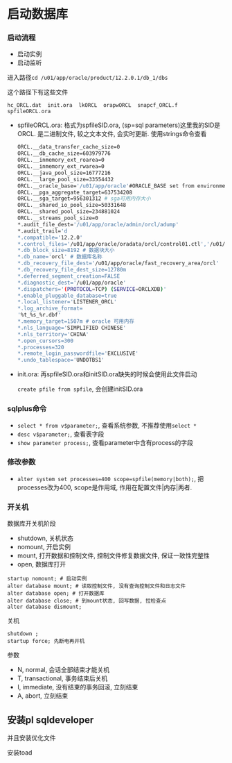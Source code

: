 # 启动数据库

### 启动流程

* 启动实例
* 启动监听

进入路径`cd /u01/app/oracle/product/12.2.0.1/db_1/dbs`

这个路径下有这些文件

```
hc_ORCL.dat  init.ora  lkORCL  orapwORCL  snapcf_ORCL.f  spfileORCL.ora
```

* spfileORCL.ora: 格式为spfileSID.ora, (sp=sql parameters)这里我的SID是ORCL. 是二进制文件, 较之文本文件,  会实时更新. 使用strings命令查看

  ```bash
  ORCL.__data_transfer_cache_size=0
  ORCL.__db_cache_size=603979776
  ORCL.__inmemory_ext_roarea=0
  ORCL.__inmemory_ext_rwarea=0
  ORCL.__java_pool_size=16777216
  ORCL.__large_pool_size=33554432
  ORCL.__oracle_base='/u01/app/oracle'#ORACLE_BASE set from environment
  ORCL.__pga_aggregate_target=637534208
  ORCL.__sga_target=956301312 # sga可用内存大小
  ORCL.__shared_io_pool_size=50331648
  ORCL.__shared_pool_size=234881024
  ORCL.__streams_pool_size=0
  *.audit_file_dest='/u01/app/oracle/admin/orcl/adump'
  *.audit_trail='d
  *.compatible='12.2.0'
  *.control_files='/u01/app/oracle/oradata/orcl/control01.ctl','/u01/app/oracle/fast_recovery_area/orcl/control02.ctl' # 控制文件位置, control02.ctl存放配置文件和检查点等记录
  *.db_block_size=8192 # 数据块大小
  *.db_name='orcl' # 数据库名称
  *.db_recovery_file_dest='/u01/app/oracle/fast_recovery_area/orcl'
  *.db_recovery_file_dest_size=12780m
  *.deferred_segment_creation=FALSE
  *.diagnostic_dest='/u01/app/oracle'
  *.dispatchers='(PROTOCOL=TCP) (SERVICE=ORCLXDB)'
  *.enable_pluggable_database=true
  *.local_listener='LISTENER_ORCL'
  *.log_archive_format=
  '%t_%s_%r.dbf'
  *.memory_target=1507m # oracle 可用内存
  *.nls_language='SIMPLIFIED CHINESE'
  *.nls_territory='CHINA'
  *.open_cursors=300
  *.processes=320
  *.remote_login_passwordfile='EXCLUSIVE'
  *.undo_tablespace='UNDOTBS1'
  ```



* init.ora: 再spfileSID.ora和initSID.ora缺失的时候会使用此文件启动

  `create pfile from spfile`, 会创建initSID.ora

### sqlplus命令

* `select * from v$parameter;`, 查看系统参数, 不推荐使用`select *`
* `desc v$parameter;`, 查看表字段
* `show parameter process;`, 查看parameter中含有process的字段

### 修改参数

* `alter system set processes=400 scope=spfile(memory|both);`, 把processes改为400, scope是作用域, 作用在配置文件|内存|两者.

### 开关机

数据库开关机阶段

* shutdown, 关机状态
* nomount, 开启实例
* mount, 打开数据和控制文件, 控制文件修复数据文件, 保证一致性完整性
* open, 数据库打开

```
startup nomount; # 启动实例
alter database mount; # 读取控制文件, 没有查询控制文件和日志文件
alter database open; # 打开数据库
alter database close; # 到mount状态, 回写数据, 拉检查点
alter database dismount;
```

关机

```
shutdown ;
startup force; 先断电再开机
```

参数

* N, normal, 会话全部结束才能关机
* T, transactional, 事务结束后关机
* I, immediate, 没有结束的事务回滚, 立刻结束
* A, abort, 立刻结束

## 安装pl sqldeveloper

并且安装优化文件

安装toad